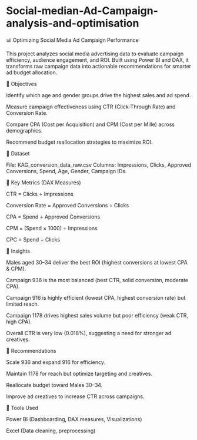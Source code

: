 # Social-median-Ad-Campaign-analysis-and-optimisation
📊 Optimizing Social Media Ad Campaign Performance

This project analyzes social media advertising data to evaluate campaign efficiency, audience engagement, and ROI. Built using Power BI and DAX, it transforms raw campaign data into actionable recommendations for smarter ad budget allocation.

🔹 Objectives

Identify which age and gender groups drive the highest sales and ad spend.

Measure campaign effectiveness using CTR (Click-Through Rate) and Conversion Rate.

Compare CPA (Cost per Acquisition) and CPM (Cost per Mille) across demographics.

Recommend budget reallocation strategies to maximize ROI.

🔹 Dataset

File: KAG_conversion_data_raw.csv
Columns: Impressions, Clicks, Approved Conversions, Spend, Age, Gender, Campaign IDs.

🔹 Key Metrics (DAX Measures)

CTR = Clicks ÷ Impressions

Conversion Rate = Approved Conversions ÷ Clicks

CPA = Spend ÷ Approved Conversions

CPM = (Spend × 1000) ÷ Impressions

CPC = Spend ÷ Clicks

🔹 Insights

Males aged 30–34 deliver the best ROI (highest conversions at lowest CPA & CPM).

Campaign 936 is the most balanced (best CTR, solid conversion, moderate CPA).

Campaign 916 is highly efficient (lowest CPA, highest conversion rate) but limited reach.

Campaign 1178 drives highest sales volume but poor efficiency (weak CTR, high CPA).

Overall CTR is very low (0.018%), suggesting a need for stronger ad creatives.

🔹 Recommendations

Scale 936 and expand 916 for efficiency.

Maintain 1178 for reach but optimize targeting and creatives.

Reallocate budget toward Males 30–34.

Improve ad creatives to increase CTR across campaigns.

🔹 Tools Used

Power BI (Dashboarding, DAX measures, Visualizations)

Excel (Data cleaning, preprocessing)
